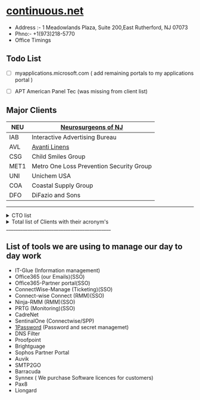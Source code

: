 # [continuous.net](https://www.continuous.net/)

- Address :- 1 Meadowlands Plaza, Suite 200,East Rutherford, NJ 07073  
- Phno:- +1(973)218-5770
- Office Timings

## Todo List
- [ ] myapplications.microsoft.com ( add remaining portals to my applications portal )  
- [ ] APT	American Panel Tec (was missing from client list)


## Major Clients

| NEU       | [Neurosurgeons of NJ](./ClientsAIO/neu.md)               |
|-----------|----------------------------------------------------------|
| IAB       | Interactive Advertising Bureau                           |
| AVL       | [Avanti Linens](./ClientsAIO/AVL.md)                     |
| CSG       | Child Smiles Group                                       |
| MET1      | Metro One Loss Prevention Security Group                 |
| UNI       | Unichem USA                                              |
| COA       | Coastal Supply Group                                     |
| DFO       | DiFazio and Sons                                         |
------------------------------------------------------------------------


<details>
  <summary>CTO list</summary>
  <table>
    <tr>
        <td>Account ID</td>
        <td>Company</td>
        <td>CAM</td>
        <td>Secondary CAM</td>
        <td>QBR</td>
        <td>VCIO</td>
    </tr>
    <tr>
        <td>AVL</td>
        <td>Avanti Linens</td>
        <td>Alec McMeen</td>
        <td>Edwin Javier</td>
        <td>Quarterly</td>
        <td>Scott Peritzman</td>
    </tr>
    <tr>
        <td>LLC</td>
        <td>Lubriplate Lubricants</td>
        <td>Alec McMeen</td>
        <td>Ryan Bennett</td>
        <td>Bi-Annually</td>
        <td>Scott Peritzman</td>
    </tr>
    <tr>
        <td>NEU</td>
        <td>Neurosurgeons Of NJ</td>
        <td>Alec McMeen</td>
        <td>Robert Sawyer</td>
        <td>Quarterly</td>
        <td>Scott Peritzman</td>
    </tr>
    <tr>
        <td>PRES</td>
        <td>Prestige Capital Management</td>
        <td>Alec McMeen</td>
        <td>Edwin Javier</td>
        <td>Bi-Annually</td>
        <td>Scott Peritzman</td>
    </tr>
    <tr>
        <td>UNI</td>
        <td>Unichem USA</td>
        <td>Alec McMeen</td>
        <td>Edwin Javier</td>
        <td>Quarterly</td>
        <td>Scott Peritzman</td>
    </tr>
    <tr>
        <td>WHI</td>
        <td>White Toque</td>
        <td>Alec McMeen</td>
        <td>Ryan Bennett</td>
        <td>Quarterly</td>
        <td>Scott Peritzman</td>
    </tr>
    <tr>
        <td>ADS</td>
        <td>Advanced Data Systems</td>
        <td>Edwin Javier</td>
        <td>Steven Palma</td>
        <td>Bi-Annually</td>
        <td>Jason Silverglate</td>
    </tr>
    <tr>
        <td>AGM</td>
        <td>Agam Capital Management</td>
        <td>Edwin Javier</td>
        <td>Alec McMeen</td>
        <td>Bi-Annually</td>
        <td>Scott Peritzman</td>
    </tr>
    <tr>
        <td>AMT</td>
        <td>Association Master Trust</td>
        <td>Edwin Javier</td>
        <td>Robert Sawyer</td>
        <td>Quarterly</td>
        <td>Scott Peritzman</td>
    </tr>
    <tr>
        <td>ATL</td>
        <td>At Last Sportswear</td>
        <td>Edwin Javier</td>
        <td>Ryan Bennett</td>
        <td>Quarterly</td>
        <td>Scott Peritzman</td>
    </tr>
    <tr>
        <td>CMS</td>
        <td>Commsult</td>
        <td>Edwin Javier</td>
        <td>Ryan Bennett</td>
        <td>Bi-Annually</td>
        <td>Ross Brouse</td>
    </tr>
    <tr>
        <td>DTR</td>
        <td>Downtown Records</td>
        <td>Edwin Javier</td>
        <td>Ryan Bennett</td>
        <td>Bi-Annually</td>
        <td>Jason Silverglate</td>
    </tr>
    <tr>
        <td>GDS</td>
        <td>Gentle Dentistry</td>
        <td>Edwin Javier</td>
        <td>Robert Sawyer</td>
        <td>Bi-Annually</td>
        <td>Jason Silverglate</td>
    </tr>
    <tr>
        <td>NEW</td>
        <td>New York Mutual Trading Company</td>
        <td>Edwin Javier</td>
        <td>Ryan Bennett</td>
        <td></td>
        <td>Scott Peritzman</td>
    </tr>
    <tr>
        <td>PIE</td>
        <td>Pier Capital</td>
        <td>Edwin Javier</td>
        <td>Alec McMeen</td>
        <td>Bi-Annually</td>
        <td>Scott Peritzman</td>
    </tr>
    <tr>
        <td>PDG</td>
        <td>Princeton Dental Group</td>
        <td>Edwin Javier</td>
        <td>Robert Sawyer</td>
        <td>Bi-Annually</td>
        <td>Jason Silverglate</td>
    </tr>
    <tr>
        <td>SCM</td>
        <td>Source Communications</td>
        <td>Edwin Javier</td>
        <td>Ryan Bennett</td>
        <td>Bi-Annually</td>
        <td>Jason Silverglate</td>
    </tr>
    <tr>
        <td>CSG</td>
        <td>Childsmiles</td>
        <td>Robert Sawyer</td>
        <td>Alec McMeen</td>
        <td>Quarterly</td>
        <td>Scott Peritzman</td>
    </tr>
    <tr>
        <td>APT</td>
        <td>American Panel Tec</td>
        <td>Ryan Bennett</td>
        <td>Steven Palma</td>
        <td>Bi-Annually</td>
        <td>Richie Trivedi</td>
    </tr>
    <tr>
        <td>APD</td>
        <td>American Parkinsons Disease Association</td>
        <td>Ryan Bennett</td>
        <td>Steven Palma</td>
        <td>Quarterly</td>
        <td>Scott Peritzman</td>
    </tr>
    <tr>
        <td>ABP</td>
        <td>Architectural Bldg / ATC / Genetech / Universal Wall</td>
        <td>Ryan Bennett</td>
        <td>Steven Palma</td>
        <td>Bi-Annually</td>
        <td>Richie Trivedi</td>
    </tr>
    <tr>
        <td>COA</td>
        <td>Coastal Supply Group</td>
        <td>Ryan Bennett</td>
        <td>Steven Palma</td>
        <td>Quarterly</td>
        <td>Richie Trivedi</td>
    </tr>
    <tr>
        <td>CON</td>
        <td>Control Electric</td>
        <td>Ryan Bennett</td>
        <td>Steven Palma</td>
        <td>Quarterly</td>
        <td>Richie Trivedi</td>
    </tr>
    <tr>
        <td>DFO</td>
        <td>DiFazio / Faztec / Essco</td>
        <td>Ryan Bennett</td>
        <td>Edwin Javier</td>
        <td>Quarterly</td>
        <td>Richie Trivedi</td>
    </tr>
    <tr>
        <td>ITM</td>
        <td>"Itmas, Inc"</td>
        <td>Ryan Bennett</td>
        <td>Steven Palma</td>
        <td>Bi-Annually</td>
        <td>Richie Trivedi</td>
    </tr>
    <tr>
        <td>MET1</td>
        <td>Metro One / Carrabba / Krazy House</td>
        <td>Ryan Bennett</td>
        <td>Steven Palma</td>
        <td>Quarterly</td>
        <td>Richie Trivedi</td>
    </tr>
    <tr>
        <td>HAUS</td>
        <td>Neuhaus Chocolates</td>
        <td>Ryan Bennett</td>
        <td>Edwin Javier</td>
        <td>Bi-Annually</td>
        <td>Ross Brouse</td>
    </tr>
    <tr>
        <td>DEC</td>
        <td>Decotech Inc</td>
        <td>Steven Palma</td>
        <td>Edwin Javier</td>
        <td>Quarterly</td>
        <td>Jason Silverglate</td>
    </tr>
    <tr>
        <td>IAB</td>
        <td>Interactive Advertising Bureau</td>
        <td>Steven Palma</td>
        <td>Robert Sawyer</td>
        <td>Quarterly</td>
        <td>Scott Peritzman</td>
    </tr>
    <tr>
        <td>MOB</td>
        <td>Mobile Health</td>
        <td>Steven Palma</td>
        <td>Tarun Thakur</td>
        <td>Bi-Annually</td>
        <td>Jason Silverglate</td>
    </tr>
    <tr>
        <td>HVI</td>
        <td>Healthview</td>
        <td>Tarun Thakur</td>
        <td>Steven Palma</td>
        <td>Bi-Annually</td>
        <td>Richie Trivedi</td>
    </tr>
    <tr>
        <td>MDM</td>
        <td>MD Manage</td>
        <td>Tarun Thakur</td>
        <td>Ryan Bennett</td>
        <td>Quarterly</td>
        <td>Richie Trivedi</td>
    </tr>
</table>
</details>

<details>
  <summary>Total list of Clients with their acronym's</summary>
  <table><tr><td>Company ID</td><td>Company Name</td></tr><tr><td>ABCO</td><td>ABCO Refrigeration</td></tr><tr><td>ABP</td><td>Architectural Building Products</td></tr><tr><td>ADCO</td><td>ADCO Electric</td></tr><tr><td>ADI</td><td>AdDaptive Intelligence</td></tr><tr><td>ADS</td><td>Advanced Data Systems Corporation</td></tr><tr><td>AFS</td><td>American Financial Security Life Insurance Company</td></tr><tr><td>AGM</td><td>Agam Capital Management</td></tr><tr><td>AID</td><td>American International Designs</td></tr><tr><td>ALL</td><td>Alliance Auto Parts</td></tr><tr><td>ALT</td><td>Altitude Fuel, Inc</td></tr><tr><td>AMDS</td><td>Rezolut (AMDS)</td></tr><tr><td>AMT</td><td>Association Master Trust</td></tr><tr><td>APD</td><td>American Parkinsons Disease Association</td></tr><tr><td>APDM</td><td>American Parkinsons Disease - MO</td></tr><tr><td>APDO</td><td>American Parkinsons (OHIO CHAPTER)</td></tr><tr><td>APPE</td><td>Appelli Interiors LLC</td></tr><tr><td>APT</td><td>American Panel Tec</td></tr><tr><td>ARAM</td><td>Michael Aram, Inc.</td></tr><tr><td>ARC</td><td>Archinet.com LLC</td></tr><tr><td>ARRI</td><td>Arrieros Quality Foods</td></tr><tr><td>ARRI2</td><td>Arrieros Quality Foods 2</td></tr><tr><td>ASH</td><td>Asphalt Green</td></tr><tr><td>ATC</td><td>ATC Caulking</td></tr><tr><td>ATL</td><td>At Last Sportswear</td></tr><tr><td>ATM</td><td>AdTrustMedia</td></tr><tr><td>AVL</td><td>Avanti Linens</td></tr><tr><td>BEE</td><td>Beechwood Organization</td></tr><tr><td>BEY</td><td>Beyar's Market</td></tr><tr><td>BIA</td><td>Biagini Grassi Advisory Group LLC</td></tr><tr><td>BME</td><td>Audience Partners</td></tr><tr><td>BRA</td><td>Brands NYC</td></tr><tr><td>CAM</td><td>ColocationAmerica</td></tr><tr><td>CAMP</td><td>Campa Construction Corp</td></tr><tr><td>CARG</td><td>Cargo Compass</td></tr><tr><td>CARI</td><td>Cariuty Consultants</td></tr><tr><td>CARR</td><td>Carrabba Inc (Metro One LPSG)</td></tr><tr><td>CCA</td><td>Sectigo Limited</td></tr><tr><td>CCC</td><td>Clermont Communications Corp.</td></tr><tr><td>CDNW</td><td>Columbia Doctors Neurosurgery Westchester (Bronxvi</td></tr><tr><td>CEC</td><td>Ceco Electric</td></tr><tr><td>CEG</td><td>Cloud Equity Group</td></tr><tr><td>CHA</td><td>Chaco Group LLC</td></tr><tr><td>CHAR</td><td>Charter Linkz</td></tr><tr><td>CHG</td><td>CH Global Holdings LLC</td></tr><tr><td>CHOI</td><td>Dr. John JK Choi, DMD, PC</td></tr><tr><td>CLA</td><td>Classic Protection</td></tr><tr><td>CLI</td><td>Clinical Laboratory Reference</td></tr><tr><td>CLJ</td><td>CLJ Building</td></tr><tr><td>CLW</td><td>Cleanwater of New York</td></tr><tr><td>CMS</td><td>Commsult</td></tr><tr><td>COA</td><td>Coastal Supply Group</td></tr><tr><td>COG</td><td>Cognitive Therapy of SI</td></tr><tr><td>COM</td><td>Comodo Security Solutions</td></tr><tr><td>CON</td><td>Control Electric</td></tr><tr><td>COR</td><td>Corman USA Inc</td></tr><tr><td>CRES</td><td>Crescent Industries</td></tr><tr><td>CRI</td><td>Critical Business Analysis, Inc.</td></tr><tr><td>CRON</td><td>Cron Agency Inc.</td></tr><tr><td>CSG</td><td>ChildSmiles Group, LLC</td></tr><tr><td>CSL</td><td>CSL Global Limited</td></tr><tr><td>CTC</td><td>CTC Transp Ins Services LLC</td></tr><tr><td>DAVE</td><td>Sangeeta Dave MD, PC</td></tr><tr><td>DEC</td><td>Decor, Inc.</td></tr><tr><td>DFO</td><td>DiFazio Industries</td></tr><tr><td>DKS</td><td>DK Singh</td></tr><tr><td>DPG</td><td>Douglass Park Group</td></tr><tr><td>DTR</td><td>Downtown Records, LLC</td></tr><tr><td>DYN</td><td>Then & Now Window Company</td></tr><tr><td>ECL</td><td>Excell Clinical Lab (MdManage)</td></tr><tr><td>EFP</td><td>Earth Friendly Products</td></tr><tr><td>EJE</td><td>E-J Electric Installation Co</td></tr><tr><td>ELF</td><td>Ettinger Law Firm</td></tr><tr><td>ESS</td><td>ESSCO Truck & Equipment Inc.</td></tr><tr><td>EVO</td><td>Evolutika, LLC (Igor)</td></tr><tr><td>EXCUPS</td><td>ExcessUPS</td></tr><tr><td>EXE</td><td>Executive Suites</td></tr><tr><td>EXT</td><td>Extec Solutions</td></tr><tr><td>EZP</td><td>EZ Ping Networks</td></tr><tr><td>FASS</td><td>Fass Usa, Inc</td></tr><tr><td>FAZ</td><td>Faztec Industries</td></tr><tr><td>FLUM</td><td>Stuart J. Flum CPA & Associates</td></tr><tr><td>FOX</td><td>Fox Broadcasting</td></tr><tr><td>FRA</td><td>Francine Pickett Cohen Attorney at Law</td></tr><tr><td>FRI</td><td>Friedman Consulting</td></tr><tr><td>FXC</td><td>FXCL Markets Ltd.</td></tr><tr><td>GAL</td><td>Steven Galan, CPA</td></tr><tr><td>GAR</td><td>Garcia (Coastal)</td></tr><tr><td>GDS</td><td>Gentle Dentistry</td></tr><tr><td>GEN</td><td>Genetech Building Systems</td></tr><tr><td>GFI</td><td>GoFor IT, Inc (getitonsite.com)</td></tr><tr><td>GGN</td><td>Gigantic Nano</td></tr><tr><td>GIA</td><td>Global IT Associates</td></tr><tr><td>GIL</td><td>Gilman Architects, PC.</td></tr><tr><td>GLO</td><td>Globetrans Network Inc.</td></tr><tr><td>GMA</td><td>GMA Electric</td></tr><tr><td>GOR</td><td>Dr. Stephen Gordon</td></tr><tr><td>GUL</td><td>John P. Gulino & Associates</td></tr><tr><td>HAM</td><td>Hampton Inn and Suites</td></tr><tr><td>HARR</td><td>Tim Harrison and Associates</td></tr><tr><td>HAUS</td><td>Neuhaus Inc.</td></tr><tr><td>HAV</td><td>Hostavps.com</td></tr><tr><td>HEA</td><td>Healthalytica</td></tr><tr><td>HER</td><td>Denise Heron</td></tr><tr><td>HIG</td><td>Higher Level Education</td></tr><tr><td>HIL</td><td>Hilton Garden Inn</td></tr><tr><td>HILL</td><td>Hilltop MRI</td></tr><tr><td>HLT</td><td>Helix Linear Technologies</td></tr><tr><td>HPM</td><td>1/2 Price Movers</td></tr><tr><td>HVI</td><td>HealthView, Inc.</td></tr><tr><td>IAB</td><td>Interactive Advertising Bureau</td></tr><tr><td>ITM</td><td>Itmas, Inc (G)</td></tr><tr><td>JCF</td><td>10th Judicial Circuit of Florida</td></tr><tr><td>JKP</td><td>JK Petroleum Inc</td></tr><tr><td>JMW</td><td>Jessie M. Williams, CPA MBA</td></tr><tr><td>JODH</td><td>JODHPURI, INC.</td></tr><tr><td>JOHN</td><td>John A. Marino</td></tr><tr><td>JSA</td><td>J-Star and Associates</td></tr><tr><td>JWC</td><td>JW Carrigan LLC</td></tr><tr><td>KAR</td><td>Dr. Karimi - NJ</td></tr><tr><td>KAY</td><td>Kay and Sons LLC</td></tr><tr><td>KEL</td><td>Kelly & Company CPA's</td></tr><tr><td>KIS</td><td>Kiswire</td></tr><tr><td>KRA</td><td>Krazy House Customs (Metro One LPSG)</td></tr><tr><td>KRY</td><td>Charles Krypell Inc.</td></tr><tr><td>KSS</td><td>Kenneth Shuler Schools of Cosmetology</td></tr><tr><td>LAN</td><td>PURESEND</td></tr><tr><td>LAND</td><td>Steven Land</td></tr><tr><td>LEA</td><td>Leading Edge Administrators</td></tr><tr><td>LEM</td><td>Lemor Development Group</td></tr><tr><td>LHM</td><td>Lake Hopatcong Marine</td></tr><tr><td>LIF</td><td>LifTec</td></tr><tr><td>LLC</td><td>Lubriplate Lubricants Company</td></tr><tr><td>LORI</td><td>Lori Martin</td></tr><tr><td>LRSC</td><td>LRS Communications, Inc</td></tr><tr><td>MAG</td><td>Magne Safety LLC</td></tr><tr><td>MAR</td><td>Marolli NYC</td></tr><tr><td>MAT</td><td>Mathews Nichols & Associates</td></tr><tr><td>MBIA</td><td>Mark V. Biagini</td></tr><tr><td>MDM</td><td>MD Manage</td></tr><tr><td>MDO</td><td>Matthew Dodd</td></tr><tr><td>MDR</td><td>MD Reports</td></tr><tr><td>MEM</td><td>Pharmaspectra</td></tr><tr><td>MET1</td><td>Metro One LPSG</td></tr><tr><td>MLP</td><td>ML Perry, CPA</td></tr><tr><td>MNC</td><td>MNC Contracting LLC</td></tr><tr><td>MOB</td><td>Mobile Health</td></tr><tr><td>MOLA</td><td>Mola Sheet Metal</td></tr><tr><td>NEU</td><td>NSONJ, LLC</td></tr><tr><td>NEW</td><td>New York Mutual Trading</td></tr><tr><td>NMC</td><td>NameCheap</td></tr><tr><td>NYCC</td><td>New York Cardiocare PLLC</td></tr><tr><td>NYCP</td><td>New York Payroll</td></tr><tr><td>OPIN</td><td>Opinion Corp</td></tr><tr><td>OXF</td><td>Oxford Health Care</td></tr><tr><td>Park</td><td>Parkchester Preservation Mgt. LLC</td></tr><tr><td>PAT</td><td>Law Office of Milan C. Patel, P.C.</td></tr><tr><td>PDG</td><td>Princeton Dental Group</td></tr><tr><td>PEC</td><td>Peco Pallet, Inc.</td></tr><tr><td>PENN</td><td>Penn South Federal Credit Union</td></tr><tr><td>PIE</td><td>Pier Capital</td></tr><tr><td>PITY</td><td>Our Lady of Pity - St. Anthony of Padua Religious</td></tr><tr><td>PNE</td><td>Penner Elbow</td></tr><tr><td>PRE</td><td>Premier Glass</td></tr><tr><td>PRES</td><td>Prestige Capital</td></tr><tr><td>PRIN</td><td>Law Office of Susan Principato</td></tr><tr><td>PTE</td><td>Patriot Environmental</td></tr><tr><td>QTR</td><td>ShenZhen Quantum Software Co Limited</td></tr><tr><td>RAW</td><td>The RAW Group</td></tr><tr><td>RBDESIGN</td><td>Ross Brouse Design</td></tr><tr><td>RGNS</td><td>RG Network Solutions</td></tr><tr><td>RME</td><td>Rackmounts Etc</td></tr><tr><td>RPB</td><td>RP Baking</td></tr><tr><td>RSAE</td><td>RSA Express, Inc</td></tr><tr><td>RSAN</td><td>Rent Stabilization Association of NYC</td></tr><tr><td>RUF</td><td>Emil Rufolo, CPA, PLLC</td></tr><tr><td>S1C</td><td>S-One Communications, Inc.</td></tr><tr><td>SAV</td><td>Jared M. Savino, CPA PLLC</td></tr><tr><td>SCHU</td><td>Steve Schubak</td></tr><tr><td>SCM</td><td>Source Communications</td></tr><tr><td>SCU</td><td>Maryanne Scudieri</td></tr><tr><td>SDS</td><td>Solara Data Systems</td></tr><tr><td>SEC</td><td>Scholes Electric and Communications</td></tr><tr><td>SGI</td><td>Sentry Grand Insurance Group</td></tr><tr><td>SID</td><td>Sidney Finkelstein, P.A.</td></tr><tr><td>SIE</td><td>SI Excelsior, LLC</td></tr><tr><td>SIGN</td><td>Sign Design Group, Inc.</td></tr><tr><td>SII</td><td>Sii HQ</td></tr><tr><td>SJS</td><td>S&J Sheet Metal Supply Co., Inc</td></tr><tr><td>SNS</td><td>Slate & Stone</td></tr><tr><td>SPIR</td><td>Spirit Airlines Inc</td></tr><tr><td>SWA</td><td>Southwest Airlines</td></tr><tr><td>TESTCADRE</td><td>Test CadreNET</td></tr><tr><td>TFS</td><td>The Food Solution</td></tr><tr><td>TGHA</td><td>The Beauty Institute</td></tr><tr><td>TGU</td><td>TONI&GUY USA, LLC</td></tr><tr><td>TNCO</td><td>Tenneco Automotive Operating Company</td></tr><tr><td>UC</td><td>University Communications</td></tr><tr><td>UNI</td><td>Unichem Pharmaceuticals (USA), Inc.</td></tr><tr><td>URSB</td><td>URSB</td></tr><tr><td>UVW</td><td>Universal Wall</td></tr><tr><td>VFU</td><td>Vitaliy Fuks</td></tr><tr><td>VGG</td><td>VG Growth Partners</td></tr><tr><td>VIL</td><td>Villa Restaurant Group Inc.</td></tr><tr><td>VIS</td><td>Vishal Enterprises, Inc</td></tr><tr><td>VISO</td><td>Neil Visoky</td></tr><tr><td>VNA</td><td>VNA - Visiting Nurse Association</td></tr><tr><td>WAY</td><td>Way Art, Inc</td></tr><tr><td>WHI</td><td>White Toque, LLC</td></tr><tr><td>ZIM</td><td>Zim</td></tr></table>
</details>
____________________________________________

## List of tools we are using to manage our day to day work

* IT-Glue (Information management)
* Office365 (our Emails)(SSO)
* Office365-Partner portal(SSO)
* ConnectWise-Manage (Ticketing)(SSO)
* Connect-wise Connect (RMM)(SSO)
* Ninja-RMM (RMM)(SSO)
* PRTG (Monitoring)(SSO)
* CadreNet
* SentinalOne (Connectwise/SPP)
* [1Password](https://continuousnet.1password.com/) (Password and secret managemet)
* DNS Filter
* Proofpoint
* Brightguage
* Sophos Partner Portal
* Auvik
* SMTP2GO
* Barracuda
* Synnex ( We purchase Software licences for customers)
* Pax8
* Liongard